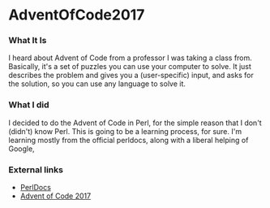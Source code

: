 # AdventOfCode2017

### What It Is
I heard about Advent of Code from a professor I was taking a class from. Basically,
it's a set of puzzles you can use your computer to solve. It just describes the problem
and gives you a (user-specific) input, and asks for the solution, so you can use any 
language to solve it. 

### What I did
I decided to do the Advent of Code in Perl, for the simple reason that I don't (didn't) know Perl.
This is going to be a learning process, for sure. 
I'm learning mostly from the official perldocs, along with a liberal helping of Google,

### External links
* [PerlDocs](http://perldoc.perl.org/perlintro.html)
* [Advent of Code 2017](http://adventofcode.com/2017)
